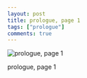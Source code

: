 ```yaml
---
layout: post
title: prologue, page 1
tags: ["prologue"]
comments: true
---
```


![prologue, page 1](http://danaamundsen.site44.com/ladyknight/pro/pro-pg1.png)

prologue, page 1
